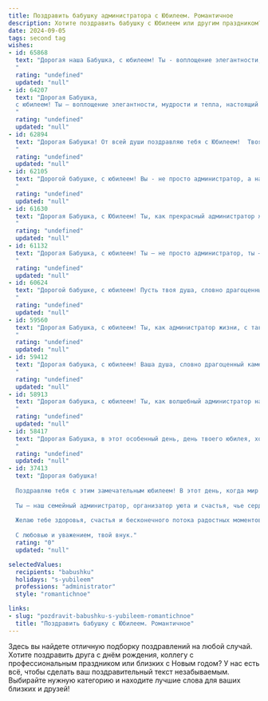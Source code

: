 ```yaml
---
title: Поздравить бабушку администратора с Юбилеем. Романтичное
description: Хотите поздравить бабушку с Юбилеем или другим праздником? Наш ИИ создаст незабываемое поздравление, а вы обязательно выделитесь среди других.  
date: 2024-09-05
tags: second tag
wishes:
- id: 65868
  text: "Дорогая наша Бабушка, с юбилеем! Ты - воплощение элегантности, мудрости и доброты. Твой профессионализм администратора всегда вдохновлял нас, а твоя душа, подобно нежному цветку, расцветает годами. Пусть этот день станет началом новой главы твоей прекрасной жизни, наполненной любовью, радостью и счастьем.
  "
  rating: "undefined"
  updated: "null"
- id: 64207
  text: "Дорогая Бабушка,
  с юбилеем! Ты – воплощение элегантности, мудрости и тепла, настоящий администратор жизни, которая всегда держит всё под контролем и создаёт вокруг себя уютную, гармоничную атмосферу. Спасибо за твою любовь, заботу и вдохновение. Желаю тебе крепкого здоровья, радости, мира и долгих лет счастливой жизни! 🎉
  "
  rating: "undefined"
  updated: "null"
- id: 62894
  text: "Дорогая Бабушка! От всей души поздравляю тебя с Юбилеем!  Твоя жизнь – это удивительная история, полная любви, заботы и доброты. Ты – настоящая королева, мудрая и красивая, все твои годы сияют теплым светом, что ты щедро делишь с окружающими. Пусть твоя душа всегда остаётся такой же молодой и жизнерадостной, а сердце бьётся в такт с радостью и счастьем!
  "
  rating: "undefined"
  updated: "null"
- id: 62105
  text: "Дорогой бабушке, с юбилеем! Вы - не просто администратор, а настоящая волшебница,  с чьей легкой руки  всё вокруг обретает гармонию и порядок. Пусть ваша жизнь будет наполнена бесконечной любовью, радостью,  и пусть  каждый день будет  полным  ярких  красок,  как  цветок  в цветущем саду вашей души!
  "
  rating: "undefined"
  updated: "null"
- id: 61630
  text: "Дорогая Бабушка, с Юбилеем! Ты, как прекрасный администратор жизни, всегда организовывала, управляла и направляла нас с любовью и заботой. Твоя мудрость и опыт - это бесценный дар, который ты щедро даришь нам каждый день. Желаю тебе долгих лет, наполненных счастьем, любовью и радостью, чтобы твои глаза всегда сияли от светлых чувств. Пусть твоя жизнь будет такой же яркой и прекрасной, как ты сама. С любовью и уважением, твои близкие.
  "
  rating: "undefined"
  updated: "null"
- id: 61132
  text: "Дорогая Бабушка, с юбилеем! Ты – не просто администратор, ты – хозяйка жизни,  твоя забота – как тёплая лампада, освещающая путь нашим сердцам. Пусть каждый день дарит тебе столько же любви и радости, сколько ты дарила нам.
  "
  rating: "undefined"
  updated: "null"
- id: 60624
  text: "Дорогой бабушке, с юбилеем! Пусть твоя душа, словно драгоценный камень, сияет вечной молодостью и красотой. Ты - наша мудрая администратор жизни, всегда организованная, но при этом  полная нежности и любви. Будь здорова, счастлива и окружена заботой близких!
  "
  rating: "undefined"
  updated: "null"
- id: 59560
  text: "Дорогая Бабушка, с юбилеем! Ты, как администратор жизни, с такой любовью и заботой управляла нашим миром, создавая в нем уют и гармонию. Твое сердце – это теплое и гостеприимное лобби, где всегда рады гостям, где царит атмосфера счастья и покоя. В этот особенный день позволь нам выразить тебе нашу безграничную любовь и преданность. Пусть твоя жизнь будет наполнена только светлыми моментами и яркими красками, как рассвет в летнюю ночь. С днем рождения!
  "
  rating: "undefined"
  updated: "null"
- id: 59412
  text: "Дорогая бабушка, с юбилеем! Ваша душа, словно драгоценный камень, сияет любовью и мудростью, а ваша профессия Администратора – это не просто работа, а призвание, которое дарит людям комфорт и порядок. Пусть этот юбилей станет началом новой главы, наполненной радостью, теплом и бесконечной любовью близких.
  "
  rating: "undefined"
  updated: "null"
- id: 58913
  text: "Дорогая бабушка, с юбилеем! Ты, как волшебный администратор нашей жизни, управляешь ею с такой любовью и заботой. Пусть твой новый год будет полон радости, тепла и исполнения всех желаний!
  "
  rating: "undefined"
  updated: "null"
- id: 58417
  text: "Дорогая Бабушка, в этот особенный день, день твоего юбилея, хочется сказать тебе, что ты – настоящая королева, управляющая не только своим  царством  дома,  но и  сердцами  всех,  кто  тебя  знает.  Твой талант администрирования жизненного пространства  и  твоя  нежная  душа  поражают  меня  каждый  день.  Спасибо,  что  ты  есть,  что  ты – мое  солнышко, мой  маяк  и  моя  нежная  любовь.
  "
  rating: "undefined"
  updated: "null"
- id: 37413
  text: "Дорогая бабушка!
  
  Поздравляю тебя с этим замечательным юбилеем! В этот день, когда мир поздравляет тебя с жизненным путём, полным мудрости и тепла, я хочу сказать, как сильно я тебя люблю и ценю.
  
  Ты — наш семейный администратор, организатор уюта и счастья, чье сердце щедро делится заботой и любовью. Каждый миг, проведённый с тобой, наполнен светом и радостью. Твоя сила и доброта вдохновляют, а твои мудрые советы — бесценны.
  
  Желаю тебе здоровья, счастья и бесконечного потока радостных моментов! Пусть каждый день приносит новые счастливые воспоминания, а твоя жизнь пусть будет наполнена яркими красками и теплом близких.
  
  С любовью и уважением, твой внук."
  rating: "0"
  updated: "null"

selectedValues:
  recipients: "babushku"
  holidays: "s-yubileem"
  professions: "administrator"
  style: "romantichnoe"

links:
- slug: "pozdravit-babushku-s-yubileem-romantichnoe"
  title: "Поздравить бабушку с Юбилеем. Романтичное"
---
```


Здесь вы найдете отличную подборку поздравлений на любой случай. 
Хотите поздравить друга с днём рождения, коллегу с профессиональным праздником или близких с Новым годом? У нас есть всё, чтобы сделать ваш поздравительный текст незабываемым. Выбирайте нужную категорию и находите лучшие слова для ваших близких и друзей!
